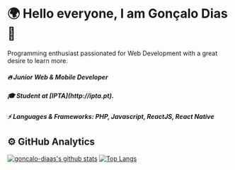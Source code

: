 <h1>🌍 Hello everyone, I am Gonçalo Dias 👋</h1>

Programming enthusiast passionated for Web Development with a great desire to learn more.

<h5>🔥 Junior Web & Mobile Developer</h5>
<h5>🎓 Student at [IPTA](http://ipta.pt).</h5>
<h5>⚡ Languages & Frameworks: PHP, Javascript, ReactJS, React Native</h5>


## ⚙️  GitHub Analytics

[![goncalo-diaas's github stats](https://github-readme-stats.vercel.app/api?username=goncalo-diaas&show_icons=true&hide=issues,contribs)](https://github.com/anuraghazra/github-readme-stats) [![Top Langs](https://github-readme-stats.vercel.app/api/top-langs/?username=goncalo-diaas&layout=compact)](https://github.com/anuraghazra/github-readme-stats)
